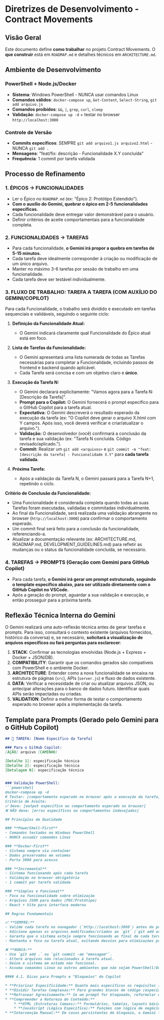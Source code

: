 # Diretrizes de Desenvolvimento - Contract Movements

## Visão Geral

Este documento define **como trabalhar** no projeto Contract Movements. O **que construir** está em `ROADMAP.md` e detalhes técnicos em `ARCHITECTURE.md`.

## Ambiente de Desenvolvimento

### **PowerShell + Node.js/Docker**
- **Sistema**: Windows PowerShell - NUNCA usar comandos Linux
- **Comandos válidos**: `docker-compose up`, `Get-Content`, `Select-String`, `git add arquivo.js`
- **Comandos proibidos**: `&&`, `|`, `grep`, `curl`, `sleep`
- **Validação**: `docker-compose up -d` + testar no browser `http://localhost:3000`

### **Controle de Versão**
- **Commits específicos**: SEMPRE `git add arquivo1.js arquivo2.html` - NUNCA `git add .`
- **Mensagens**: "feat/fix: descrição - Funcionalidade X.Y concluída"
- **Frequência**: 1 commit por tarefa validada

## Processo de Refinamento

### **1. ÉPICOS → FUNCIONALIDADES**
- Ler o Épico no `ROADMAP.md` (ex: "Épico 2: Protótipo Estendido").
- **Com o auxílio do Gemini, quebrar o épico em 2-5 funcionalidades específicas.**
- Cada funcionalidade deve entregar valor demonstrável para o usuário.
- Definir critérios de aceite comportamentais para a funcionalidade completa.

### **2. FUNCIONALIDADES → TAREFAS**
- Para cada funcionalidade, **o Gemini irá propor a quebra em tarefas de 5-15 minutos.**
- Cada tarefa deve idealmente corresponder à criação ou modificação de um único arquivo.
- Manter no máximo 3-6 tarefas por sessão de trabalho em uma funcionalidade.
- Cada tarefa deve ser testável individualmente.

### 3. FLUXO DE TRABALHO: TAREFA A TAREFA (COM AUXÍLIO DO GEMINI/COPILOT)

Para cada Funcionalidade, o trabalho será dividido e executado em tarefas sequenciais e validáveis, seguindo o seguinte ciclo:

1.  **Definição da Funcionalidade Atual:**
    * O Gemini indicará claramente qual Funcionalidade do Épico atual está em foco.

2.  **Lista de Tarefas da Funcionalidade:**
    * O Gemini apresentará uma lista numerada de todas as Tarefas necessárias para completar a Funcionalidade, incluindo passos de frontend e backend quando aplicável.
    * Cada Tarefa será concisa e com um objetivo claro e **único**.

3.  **Execução da Tarefa N:**
    * O Gemini declarará explicitamente: "Vamos agora para a Tarefa N: [Descrição da Tarefa]".
    * **Prompt para o Copilot:** O Gemini fornecerá o prompt específico para o GitHub Copilot para a tarefa atual.
    * **Expectativa:** O Gemini descreverá o resultado esperado da execução da tarefa (ex: "O Copilot deve gerar o arquivo X.html com Y campos. Após isso, você deverá verificar e criar/atualizar o arquivo.").
    * **Validação:** O desenvolvedor (você) confirmará a conclusão da tarefa e sua validação (ex: "Tarefa N concluída. Código revisado/aplicado.").
    * **Commit:** Realizar um `git add <arquivos>` e `git commit -m "feat: [descrição da tarefa] - Funcionalidade X.Y"` para **cada tarefa validada**.

4.  **Próxima Tarefa:**
    * Após a validação da Tarefa N, o Gemini passará para a Tarefa N+1, repetindo o ciclo.

**Critério de Conclusão da Funcionalidade:**
* Uma Funcionalidade é considerada completa quando todas as suas Tarefas foram executadas, validadas e commitadas individualmente.
* Ao final da Funcionalidade, será realizada uma validação abrangente no browser (`http://localhost:3000`) para confirmar o comportamento esperado.
* Um commit final será feito para a conclusão da funcionalidade, referenciando-a.
* Atualizar a documentação relevante (ex: ARCHITECTURE.md, ROADMAP.md, DEVELOPMENT_GUIDELINES.md) para refletir as mudanças ou o status da funcionalidade concluída, se necessário.

### **4. TAREFAS → PROMPTS (Geração com Gemini para GitHub Copilot)**
- Para cada tarefa, **o Gemini irá gerar um prompt estruturado, seguindo o template específico abaixo, para ser utilizado diretamente com o GitHub Copilot no VSCode.**
- Após a geração do prompt, aguardar a sua validação e execução, e então prosseguir para a próxima tarefa.

## Reflexão Técnica Interna do Gemini

O Gemini realizará uma auto-reflexão técnica antes de gerar tarefas e prompts. Para isso, consultará o contexto existente (arquivos fornecidos, histórico da conversa) e, se necessário, **solicitará a visualização de arquivos específicos ou fará perguntas para esclarecer**:
1.  **STACK**: Confirmar as tecnologias envolvidas (Node.js + Express + Docker + JSON/DB).
2.  **COMPATIBILITY**: Garantir que os comandos gerados são compatíveis com PowerShell e o ambiente Docker.
3.  **ARCHITECTURE**: Entender como a nova funcionalidade se encaixa na estrutura de páginas (`src`), APIs (`server.js`) e fluxo de dados existente.
4.  **DATA**: Verificar a necessidade de criar ou atualizar arquivos JSON, ou antecipar alterações para o banco de dados futuro. Identificar quais APIs serão impactadas ou criadas.
5.  **VALIDATION**: Definir a melhor forma de testar o comportamento esperado no browser após a implementação da tarefa.

## Template para Prompts (Gerado pelo Gemini para o GitHub Copilot)

```markdown
## 🎯 TAREFA: [Nome Específico da Tarefa]

### Para o GitHub Copilot:
[AÇÃO] arquivo [CAMINHO]

[Detalhe 1]: especificação técnica
[Detalhe 2]: especificação técnica
[Detalagem N]: especificação técnica


### Validação PowerShell:
```powershell
docker-compose up -d
# Testar: [comportamento esperado no browser após a execução da tarefa]
Critério de Aceite:
✅ Deve: [output específico ou comportamento esperado no browser]
❌ NÃO deve: [erros específicos ou comportamentos indesejados]

## Princípios de Qualidade

### **PowerShell-First**
- Comandos testados no Windows PowerShell
- NUNCA assumir comandos Linux

### **Docker-First**
- Sistema sempre via container
- Dados preservados em volumes
- Porta 3000 para acesso

### **Incremental**
- Sistema funcionando após cada tarefa
- Validação no browser obrigatória
- 1 commit por tarefa validada

### **Simples e Funcional**
- Foco na funcionalidade sobre otimização
- Arquivos JSON para dados (POC/Protótipo)
- React + Vite para interface moderna

## Regras Fundamentais

✅ **SEMPRE:**
- Valide cada tarefa no navegador (`http://localhost:3000`) antes do próximo commit.
- Adicione apenas os arquivos modificados/criados ao `git` (`git add arquivo.js`).
- Garanta que o sistema esteja sempre funcionando ao final de cada tarefa/commit.
- Mantenha o foco na tarefa atual, evitando desvios para otimizações prematuras.

❌ **NUNCA:**
- Use `git add .` ou `git commit -am "mensagem"`.
- Altere arquivos não relacionados à tarefa atual.
- Deixe o sistema em estado não funcional.
- Assuma comandos Linux ou outros ambientes que não sejam PowerShell/Docker.

#### 4.1. Dicas para Prompts e "Bloqueios" do Copilot

* **Priorizar Especificidade:** Quanto mais específicos os requisitos (IDs, classes CSS únicas, nomes de variáveis, lógica de negócios customizada), menor a chance de colisões com código público.
* **Dividir Tarefas Complexas:** Para grandes blocos de código (especialmente HTML de formulários complexos), pode ser mais eficaz pedir ao Copilot para gerar partes menores ou elementos específicos, e então montar o resultado final manualmente, se necessário.
* **Refrasear Agresivamente:** Se um prompt for bloqueado, reformular de forma diferente, alterando a estrutura da frase ou focando em aspectos mais nichados, é a primeira linha de defesa.
* **Compreender a Natureza do Conteúdo:**
    * **HTML (Estruturas Comuns):** Formulários, tabelas, layouts básicos são altamente padronizados e mais propensos a serem bloqueados. Nesses casos, a criação manual ou prompts *muito* detalhados com nomes e classes únicas são preferíveis.
    * **JavaScript (Lógica Específica):** Funções com lógica de negócios customizada, manipulação de dados específicos (com chaves únicas, como `newEntryData`), ou interações complexas tendem a ter menos "colisões genéricas" e o Copilot é mais eficaz.
* **Intervenção Manual:** Em casos persistentes de bloqueio, o Gemini fornecerá o código diretamente, permitindo a continuidade do desenvolvimento. O objetivo é sempre avançar.